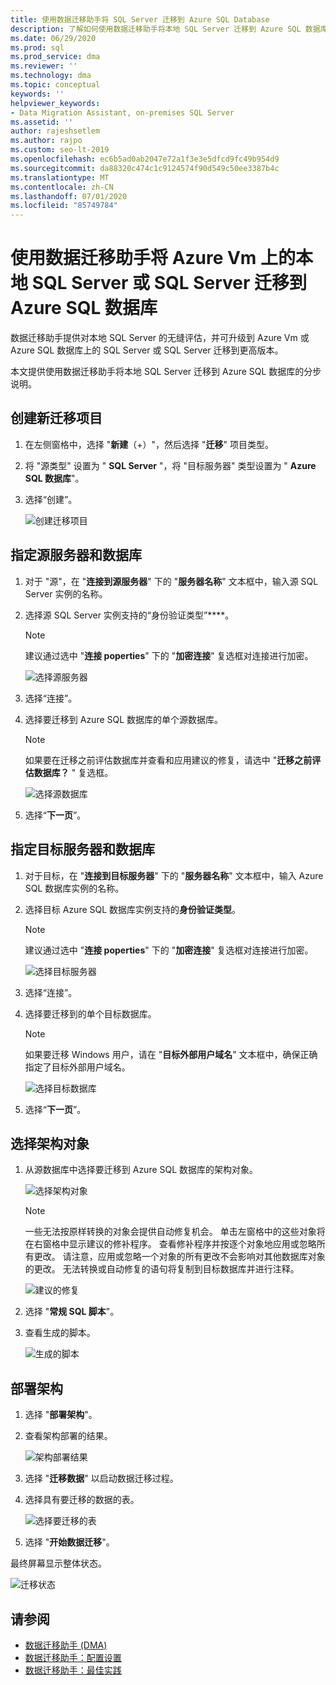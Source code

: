 ```yaml
---
title: 使用数据迁移助手将 SQL Server 迁移到 Azure SQL Database
description: 了解如何使用数据迁移助手将本地 SQL Server 迁移到 Azure SQL 数据库
ms.date: 06/29/2020
ms.prod: sql
ms.prod_service: dma
ms.reviewer: ''
ms.technology: dma
ms.topic: conceptual
keywords: ''
helpviewer_keywords:
- Data Migration Assistant, on-premises SQL Server
ms.assetid: ''
author: rajeshsetlem
ms.author: rajpo
ms.custom: seo-lt-2019
ms.openlocfilehash: ec6b5ad0ab2047e72a1f3e3e5dfcd9fc49b954d9
ms.sourcegitcommit: da88320c474c1c9124574f90d549c50ee3387b4c
ms.translationtype: MT
ms.contentlocale: zh-CN
ms.lasthandoff: 07/01/2020
ms.locfileid: "85749784"
---
```

# <a name="migrate-on-premises-sql-server-or-sql-server-on-azure-vms-to-azure-sql-database-using-the-data-migration-assistant"></a>使用数据迁移助手将 Azure Vm 上的本地 SQL Server 或 SQL Server 迁移到 Azure SQL 数据库

数据迁移助手提供对本地 SQL Server 的无缝评估，并可升级到 Azure Vm 或 Azure SQL 数据库上的 SQL Server 或 SQL Server 迁移到更高版本。

本文提供使用数据迁移助手将本地 SQL Server 迁移到 Azure SQL 数据库的分步说明。

## <a name="create-a-new-migration-project"></a>创建新迁移项目

1. 在左侧窗格中，选择 "**新建**（+）"，然后选择 "**迁移**" 项目类型。

2. 将 "源类型" 设置为 " **SQL Server** "，将 "目标服务器" 类型设置为 " **Azure SQL 数据库**"。

3. 选择“创建”。

   ![创建迁移项目](../dma/media/NewCreate1.png)

## <a name="specify-the-source-server-and-database"></a>指定源服务器和数据库

1. 对于 "源"，在 "**连接到源服务器**" 下的 "**服务器名称**" 文本框中，输入源 SQL Server 实例的名称。

2. 选择源 SQL Server 实例支持的“身份验证类型”****。

   > [!NOTE]
   > 建议通过选中 "**连接 poperties**" 下的 "**加密连接**" 复选框对连接进行加密。

    ![选择源服务器](../dma/media/select-source-server.png)

3. 选择“连接”。

4. 选择要迁移到 Azure SQL 数据库的单个源数据库。

   > [!NOTE]
   > 如果要在迁移之前评估数据库并查看和应用建议的修复，请选中 "**迁移之前评估数据库？** " 复选框。

    ![选择源数据库](../dma/media/select-source-database.png)

5. 选择“**下一页**”。

## <a name="specify-the-target-server-and-database"></a>指定目标服务器和数据库

1. 对于目标，在 "**连接到目标服务器**" 下的 "**服务器名称**" 文本框中，输入 Azure SQL 数据库实例的名称。 

2. 选择目标 Azure SQL 数据库实例支持的**身份验证类型**。

   > [!NOTE]
   > 建议通过选中 "**连接 poperties**" 下的 "**加密连接**" 复选框对连接进行加密。

     ![选择目标服务器](../dma/media/select-target-server.png)

3. 选择“连接”。

4. 选择要迁移到的单个目标数据库。

   > [!NOTE]
   > 如果要迁移 Windows 用户，请在 "**目标外部用户域名**" 文本框中，确保正确指定了目标外部用户域名。

    ![选择目标数据库](../dma/media/select-target-database.png)

5. 选择“**下一页**”。

## <a name="select-schema-objects"></a>选择架构对象

1. 从源数据库中选择要迁移到 Azure SQL 数据库的架构对象。

    ![选择架构对象](../dma/media/select-schema-objects.png)

    > [!NOTE]
    > 一些无法按原样转换的对象会提供自动修复机会。 单击左窗格中的这些对象将在右窗格中显示建议的修补程序。 查看修补程序并按逐个对象地应用或忽略所有更改。 请注意，应用或忽略一个对象的所有更改不会影响对其他数据库对象的更改。 无法转换或自动修复的语句将复制到目标数据库并进行注释。

    ![建议的修复](../dma/media/suggested-fix.png)

2. 选择 "**常规 SQL 脚本**"。

3. 查看生成的脚本。

    ![生成的脚本](../dma/media/generated-script.png)

## <a name="deploy-schema"></a>部署架构

1. 选择 "**部署架构**"。

2. 查看架构部署的结果。

    ![架构部署结果](../dma/media/schema-deployment-results.png)

3. 选择 "**迁移数据**" 以启动数据迁移过程。

4. 选择具有要迁移的数据的表。

    ![选择要迁移的表](../dma/media/select-tables-to-migrate.png) 

5. 选择 "**开始数据迁移**"。

最终屏幕显示整体状态。

   ![迁移状态](../dma/media/migration-status.png) 

## <a name="see-also"></a>请参阅

* [数据迁移助手 (DMA)](../dma/dma-overview.md)
* [数据迁移助手：配置设置](../dma/dma-configurationsettings.md)
* [数据迁移助手：最佳实践](../dma/dma-bestpractices.md)
